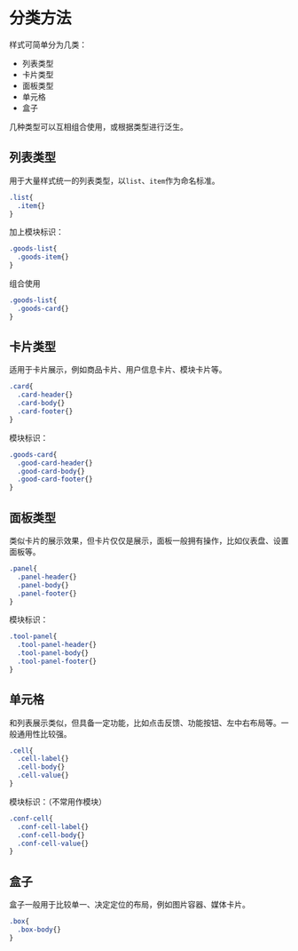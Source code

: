 # 分类方法

样式可简单分为几类：

- 列表类型
- 卡片类型
- 面板类型
- 单元格
- 盒子



几种类型可以互相组合使用，或根据类型进行泛生。



## 列表类型

用于大量样式统一的列表类型，以`list`、`item`作为命名标准。

```scss
.list{
  .item{}
}
```

加上模块标识：

```scss
.goods-list{
  .goods-item{}
}
```

组合使用

````scss
.goods-list{
  .goods-card{}
}
````



## 卡片类型

适用于卡片展示，例如商品卡片、用户信息卡片、模块卡片等。

````scss
.card{
  .card-header{}
  .card-body{}
  .card-footer{}
}
````

模块标识：

````scss
.goods-card{
  .good-card-header{}
  .good-card-body{}
  .good-card-footer{}
}
````



## 面板类型

类似卡片的展示效果，但卡片仅仅是展示，面板一般拥有操作，比如仪表盘、设置面板等。

```scss
.panel{
  .panel-header{}
  .panel-body{}
  .panel-footer{}
}
```

模块标识：

````scss
.tool-panel{
  .tool-panel-header{}
  .tool-panel-body{}
  .tool-panel-footer{}
}
````



## 单元格

和列表展示类似，但具备一定功能，比如点击反馈、功能按钮、左中右布局等。一般通用性比较强。

```scss
.cell{
  .cell-label{}
  .cell-body{}
  .cell-value{}
}
```

模块标识：（不常用作模块）

```scss
.conf-cell{
  .conf-cell-label{}
  .conf-cell-body{}
  .conf-cell-value{}
}
```



## 盒子

盒子一般用于比较单一、决定定位的布局，例如图片容器、媒体卡片。

```scss
.box{
  .box-body{}
}
```





